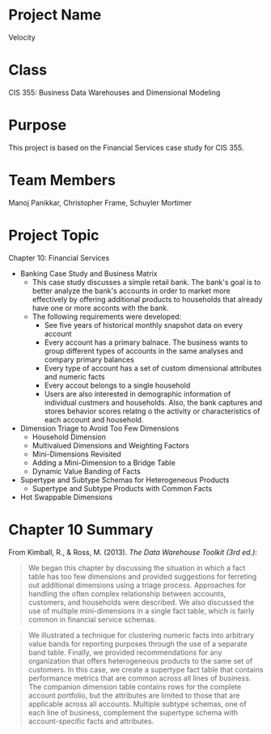 Project Name
==============================================================
Velocity

Class
==============================================================
CIS 355: Business Data Warehouses and Dimensional Modeling

Purpose
==============================================================
This project is based on the Financial Services case study for CIS 355.

Team Members
==============================================================
Manoj Panikkar,
Christopher Frame,
Schuyler Mortimer



Project Topic
==============================================================
Chapter 10: Financial Services
  * Banking Case Study and Business Matrix
      * This case study discusses a simple retail bank.  The bank's goal is to better analyze the bank's accounts in order to market more effectively by offering additional products to households that already have one or more acconts with the bank.  
      * The following requirements were developed:
          * See five years of historical monthly snapshot data on every account
          * Every account has a primary balnace.  The business wants to group different types of accounts in the same analyses and compary primary balances
          * Every type of account has a set of custom dimensional attributes and numeric facts
          * Every accout belongs to a single household
          * Users are also interested in demographic information of individual custmers and households.  Also, the bank captures and stores behavior scores relatng o the activity or characteristics of each account and household.
  * Dimension Triage to Avoid Too Few Dimensions
      * Household Dimension
      * Multivalued Dimensions and Weighting Factors
      * Mini-Dimensions Revisited
      * Adding a Mini-Dimension to a Bridge Table
      * Dynamic Value Banding of Facts
  * Supertype and Subtype Schemas for Heterogeneous Products
      * Supertype and Subtype Products with Common Facts
  * Hot Swappable Dimensions

Chapter 10 Summary
==============================================================
From Kimball, R., & Ross, M. (2013). *The Data Warehouse Toolkit (3rd ed.)*:
> We began this chapter by discussing the situation in which a fact table has too few dimensions and provided suggestions for ferreting out additional dimensions using a triage process.  Approaches for handling the often complex relationship between accounts, customers, and households were described.  We also discussed the use of multiple mini-dimensions in a single fact table, which is fairly common in financial service schemas.

> We illustrated a technique for clustering numeric facts into arbitrary value bands for reporting purposes through the use of a separate band table.  Finally, we provided recommendations for any organization that offers heterogeneous products to the same set of customers.  In this case, we create a supertype fact table that contains performance metrics that are common across all lines of business.  The companion dimension table contains rows for the complete account portfolio, but the attributes are limited to those that are applicable across all accounts.  Multiple subtype schemas, one of each line of business, complement the supertype schema with account-specific facts and attributes. 


